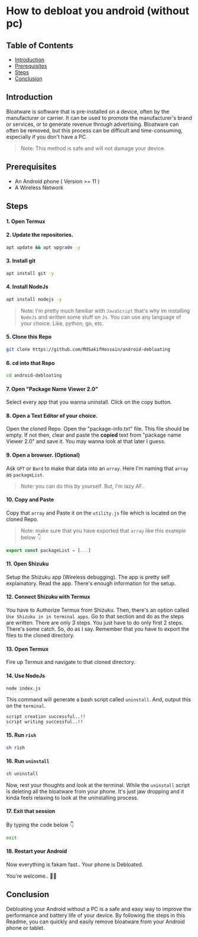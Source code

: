 # How to debloat you android (without pc)


## Table of Contents

* [Introduction](#Introduction)
* [Prerequisites](#Prerequisites)
* [Steps](#steps)
* [Conclusion](#Conclusion)


## Introduction

Bloatware is software that is pre-installed on a device, often by the manufacturer or carrier. It can be used to promote the manufacturer's brand or services, or to generate revenue through advertising. Bloatware can often be removed, but this process can be difficult and time-consuming, especially if you don't have a PC.

>Note: This method is safe and will not damage your device.


## Prerequisites

* An Android phone ( Version >= 11 )
* A Wireless Network


## Steps

#### 1. Open Termux

#### 2. Update the repositories.
```bash
apt update && apt upgrade -y
```

#### 3. Install git
```bash
apt install git -y
```

#### 4. Install NodeJs
```bash
apt install nodejs -y
```

>Note: I'm pretty much familiar with `JavaScript` that's why im installing `NodeJs` and written some stuff on `Js`. You can use any language of your choice. Like, python, go, etc.

#### 5. Clone this Repo
```bash
git clone https://github.com/MdSakifHossain/android-debloating
```

#### 6. cd into that Repo
```bash 
cd android-debloating
```

#### 7. Open "Package Name Viewer 2.0"
Select every app that you wanna uninstall. Click on the copy button. 

#### 8. Open a Text Editor of your choice.
Open the cloned Repo. Open the "package-info.txt" file. This file should be empty. If not then, clear and paste the **copied** text from "package name Viewer 2.0" and save it. You may wanna look at that later I guess.

#### 9. Open a browser. (Optional)
Ask `GPT` or `Bard` to make that data into an `array`. Here I'm naming that `array` as `packageList`. 

>Note: you can do this by yourself. But, I'm lazy AF..

#### 10. Copy and Paste
Copy that `array` and Paste it on the `utility.js` file which is located on the cloned Repo. 
>Note: make sure that you have exported that `array` like this example below 👇
```js
export const packageList = [...]
```

#### 11. Open Shizuku
Setup the Shizuku app (Wireless debugging). The app is pretty self explainatory. Read the app. There's enough information for the setup.

#### 12. Connect Shizuku with Termux
You have to Authorize Termux from Shizuku. Then, there's an option called `Use Shizuku in in terminal apps`. Go to that section and do as the steps are written. There are only 3 steps. 
You just have to do only first 2 steps. There's some catch. So, do as I say. Remember that you have to export the files to the cloned directory.

#### 13. Open Termux
Fire up Termux and navigate to that cloned directory.

#### 14. Use NodeJs
```bash
node index.js
```

This command will generate a bash script called `uninstall`. And, output this on the `terminal`.

```
script creation successful..!!
script writing successful..!!
```

#### 15. Run `rish`
```bash
sh rish
```

#### 16. Run `uninstall`
```bash
sh uninstall
```
Now, rest your thoughts and look at the terminal. While the `uninstall` script is deleting all the bloatware from your phone. It's just jaw dropping and it kinda feels relaxing to look at the uninstalling process.

#### 17. Exit that session
By typing the code below 👇
```bash
exit
```

#### 18. Restart your Android
Now everything is fakam fast..
Your phone is Debloated.

You're welcome.. 🤗🥸

## Conclusion
Debloating your Android without a PC is a safe and easy way to improve the performance and battery life of your device. By following the steps in this Readme, you can quickly and easily remove bloatware from your Android phone or tablet.
